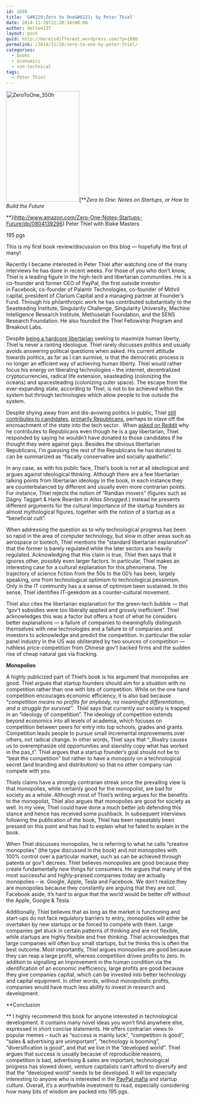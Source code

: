 ```yaml
---
id: 1608
title: '&#8220;Zero to One&#8221; by Peter Thiel'
date: 2014-11-28T22:20:34+00:00
author: delton137
layout: post
guid: http://moreisdifferent.wordpress.com/?p=1608
permalink: /2014/11/28/zero-to-one-by-peter-thiel/
categories:
  - books
  - economics
  - non-technical
tags:
  - Peter Thiel
---
```

[<img class=" size-medium wp-image-1627 alignright" src="http://www.moreisdifferent.com/wp-content/uploads/2014/11/zerotoone_350h.jpg?w=199" alt="ZeroToOne_350h" width="199" height="300" srcset="http://www.moreisdifferent.com/wp-content/uploads/2014/11/zerotoone_350h.jpg 233w, http://www.moreisdifferent.com/wp-content/uploads/2014/11/zerotoone_350h-200x300.jpg 200w" sizes="(max-width: 199px) 100vw, 199px" />](http://www.moreisdifferent.com/wp-content/uploads/2014/11/zerotoone_350h.jpg)[**_Zero to One: Notes on Startups, or How to Build the Future_
  
**](http://www.amazon.com/Zero-One-Notes-Startups-Future/dp/0804139296) Peter Thiel with Blake Masters
  
195 pgs

This is my first book review/discussion on this blog &#8212; hopefully the first of many!

Recently I became interested in Peter Thiel after watching one of the many interviews he has done in recent weeks. For those of you who don&#8217;t know, Thiel is a leading figure in the high-tech and libertarian communities. He is a co-founder and former CEO of PayPal, the first outside investor in Facebook, co-founder of Palantir Technologies, co-founder of Mithril capital, president of Clarium Capital and a managing partner at Founder&#8217;s Fund. Through his philanthropic work he has contributed substantially to the Seasteading Institute, Singularity Challenge, Singularity University, Machine Intelligence Research Institute, Methuselah Foundation, and the SENS Research Foundation. He also founded the Thiel Fellowship Program and Breakout Labs.

<!--more-->


  
Despite [being a hardcore libertarian](http://www.cato-unbound.org/2009/04/13/peter-thiel/education-libertarian) seeking to maximize human liberty, Thiel is never a ranting ideologue. Thiel rarely discusses politics and usually avoids answering political questions when asked. His current attitude towards politics, as far as I can surmise, is that the democratic process is no longer an efficient way of achieving human liberty. Thiel would rather focus his energy on liberating technologies &#8211; the internet, decentralized cryptocurrencies, radical life extension, seasteading (colonizing the oceans) and spacesteading (colonizing outer space). The escape from the ever-expanding state, according to Thiel, is not to be achieved within the system but through technologies which allow people to live outside the system.

Despite shying away from and dis-avowing politics in public, Thiel [still contributes to candidates](http://www.mercurynews.com/business/ci_26666183/peter-thiel-wields-political-influence-gop), [primarily Republicans](en.wikipedia.org/wiki/Peter_Thiel#Support_for_political_activism), perhaps to stave off the encroachment of the state into the tech sector.  When [asked on Reddit](http://www.reddit.com/r/IAmA/comments/2g4g95/peter_thiel_technology_entrepreneur_and_investor) why he contributes to Republicans even though he is a gay libertarian, Thiel responded by saying he wouldn&#8217;t have donated to those candidates if he thought they were against gays. Besides the obvious libertarian Republicans, I&#8217;m guessing the rest of the Republicans he has donated to can be summarized as &#8220;fiscally conservative and socially apathetic&#8221;.

In any case, as with his public face, Thiel&#8217;s book is not at all ideological and argues against ideological thinking. Although there are a few libertarian talking points from libertarian ideology in the book, in each instance they are counterbalanced by different and usually even more contrarian points. For instance, Thiel rejects the notion of &#8220;Randian movers&#8221; (figures such as Dagny Taggart & Hank Rearden in _Atlas Shrugged_.) Instead he presents different arguments for the cultural importance of the startup founders as almost mythological figures, together with the notion of a startup as a &#8220;beneficial cult&#8221;.

When addressing the question as to why technological progress has been so rapid in the area of computer technology, but slow in other areas such as aerospace or biotech, Thiel mentions the &#8220;standard libertarian explanation&#8221; that the former is barely regulated while the later sectors are heavily regulated. Acknowledging that this claim is true, Thiel then says that it ignores other, possibly even larger factors. In particular, Thiel makes an interesting case for a cultural explanation for this phenomena. The trajectory of science fiction from the 50s to the 00&#8217;s has been, largely speaking, one from technological optimism to technological pessimism. Only in the IT community has a a sense of optimism been sustained. In this sense, Thiel identifies IT-geekdom as a counter-cultural movement.

Thiel also cites the libertarian explanation for the green-tech bubble &#8212; that &#8220;gov&#8217;t subsidies were too liberally applied and grossly inefficient&#8221;. Thiel acknowledges this was a factor but offers a host of what he considers better explanations &#8212; a failure of companies to meaningfully distinguish themselves with new technologies and a failure to of companies and investors to acknowledge and predict the competition. In particular the solar panel industry in the US was obliterated by two sources of competition &#8212; ruthless price-competition from Chinese gov&#8217;t backed firms and the sudden rise of cheap natural gas via fracking.

**Monopolies**
  
A highly publicized part of Thiel&#8217;s book is his argument that monopolies are good. Thiel argues that startup founders should aim for a situation with no competition rather than one with lots of competition. While on the one hand competition encourages economic efficiency, it is also bad because &#8220;_competition means no profits for anybody, no meaningful differentiation, and a struggle for survival&#8221;._  Thiel says that currently our society is trapped in an &#8220;ideology of competition&#8221;. The ideology of competition extends beyond economics into all levels of academia, which focuses on competition between peers for entry into top schools, grades and grants. Competition leads people to pursue small incremental improvements over others, not radical change. In other words, Thiel says that &#8220;_Rivalry causes us to overemphasize old opportunities and slavishly copy what has worked in the pas_t&#8221;. Thiel argues that a startup founder&#8217;s goal should not be to &#8220;beat the competition&#8221; but rather to have a monopoly on a technological secret (and branding and distribution) so that no other company can compete with you.

Thiels claims have a strongly contrarian streak since the prevailing view is that monopolies, while certainly good for the monopolist, are bad for society as a whole. Although most of Thiel&#8217;s writing argues for the benefits to the monopolist, Thiel also argues that monopolies are good for society as well. In my view, Thiel could have done a much better job defending this stance and hence has received some pushback. In subsequent interviews following the publication of the book, Thiel has been repeatably been pressed on this point and has had to explain what he failed to explain in the book.

When Thiel discusses monopolies, he is referring to what he calls &#8220;creative monopolies&#8221; (the type discussed in the book) and not monopolies with 100% control over a particular market, such as can be achieved through patents or gov&#8217;t decrees. Thiel believes monopolies are good because they create fundamentally new things for consumers. He argues that many of the most successful and highly-praised companies today are actually monopolies &#8211; ie. Google, Apple, Tesla and Facebook. We don&#8217;t realize they are monopolies because they constantly are arguing that they are not. Facebook aside, it&#8217;s hard to argue that the world would be better off without the Apple, Google & Tesla.

Additionally, Thiel believes that as long as the market is functioning and start-ups do not face regulatory barriers to entry, monopolies will either be overtaken by new startups or be forced to compete with them. Large companies get stuck in certain patterns of thinking and are not flexible, while startups are highly flexible and free thinking. Thiel acknowledges that large companies will often buy small startups, but he thinks this is often the best outcome. Most importantly, Thiel argues monopolies are good because they can reap a large profit, whereas competition drives profits to zero. In addition to signalling an improvement in the human condition via the identification of an economic inefficiency, large profits are good because they give companies capital, which can be invested into better technology and capital equipment. In other words, without monopolistic profits, companies would have much less ability to invest in research and development.

**Conclusion
  
** I highly recommend this book for anyone interested in technological development. It contains many novel ideas you won&#8217;t find anywhere else, expressed in short concise statements. He offers contrarian views to popular memes &#8211; such as &#8220;success is mainly luck&#8221;, &#8220;competition is good&#8221;, &#8220;sales & advertising are unimportant&#8221;, &#8220;technology is booming&#8221;, &#8220;diversification is good&#8221;, and that we live in the &#8220;developed world&#8221;. Thiel argues that success is usually because of reproducible reasons, competition is bad, advertising & sales are important, technological progress has slowed down, venture capitalists can&#8217;t afford to diversify and that the &#8220;developed world&#8221; needs to be developed. It will be especially interesting to anyone who is interested in the [PayPal mafia](http://www.google.com/url?sa=t&rct=j&q=&esrc=s&source=web&cd=2&cad=rja&uact=8&ved=0CCgQjBAwAQ&url=http%3A%2F%2Fen.wikipedia.org%2Fwiki%2FPayPal_Mafia&ei=6O94VPLWOcecgwSCloTYDA&usg=AFQjCNHxRMdeig6s86KwRTwcYYiBDZ4C0g&sig2=7jmi7yX04Pz9Q596TbKHog&bvm=bv.80642063,d.eXY) and startup culture. Overall, it&#8217;s a worthwhile investment to read, especially considering how many bits of wisdom are packed into 195 pgs.